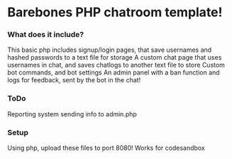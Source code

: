 # Barebones PHP chatroom template!

### What does it include?
This basic php includes signup/login pages, that save usernames and hashed passwords to a text file for storage
A custom chat page that uses usernames in chat, and saves chatlogs to another text file to store
Custom bot commands, and bot settings
An admin panel with a ban function and logs for feedback, sent by the bot in the chat!

### ToDo
Reporting system sending info to admin.php

### Setup
Using php, upload these files to port 8080!
Works for codesandbox
